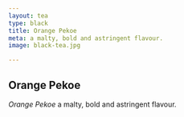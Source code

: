 ```yaml
---
layout: tea
type: black
title: Orange Pekoe
meta: a malty, bold and astringent flavour.
image: black-tea.jpg

---
```


## Orange Pekoe

*Orange Pekoe* a malty, bold and astringent flavour.